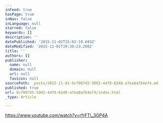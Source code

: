 ```yaml
---
inFeed: true
hasPage: true
inNav: false
inLanguage: null
starred: false
keywords: []
description: ''
datePublished: '2015-11-02T15:02:19.693Z'
dateModified: '2015-11-01T19:30:23.200Z'
title: ''
authors: []
publisher:
  name: null
  domain: null
  url: null
  favicon: null
sourcePath: _posts/2015-11-01-9cf00745-5002-4478-8240-a7ea8af64ef4.md
published: true
url: 9cf00745-5002-4478-8240-a7ea8af64ef4/index.html
_type: Article

---
```

https://www.youtube.com/watch?v=rfrFT\_3GP4A